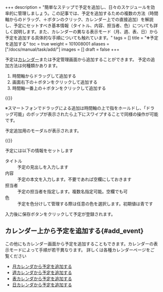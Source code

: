 +++
description = "簡単なステップで予定を追加し、日々のスケジュールを効率的に管理しましょう。この記事では、予定を追加するための複数の方法（時間軸からのドラッグ、＋ボタンのクリック、カレンダー上での直接追加）を解説し、予定にセットすべき基本情報（タイトル、内容、担当者、色）についても詳しく説明します。また、カレンダーの異なる表示モード（月、週、表、日）から予定を追加する具体的な手順についても触れています。"
tags = []
title = "➕予定を追加する"
toc = true
weight = 101008001
aliases = ["/docs/manual/task/add/"]
images = []
draft = false
+++

予定は[カレンダー](/docs/manual/calendar/_about/)または予定管理画面から追加することができます。
予定の追加方法は何種類かあります。

1. 時間軸からドラッグして追加する
2. 画面右下の＋ボタンをクリックして追加する
3. 時間軸一番上の＋ボタンをクリックして追加する


{{<icatch filename="add-event" msg="予定の追加方法はドラッグや＋ボタンなど何種類か用意されています" alice="ok">}}

※スマートフォンでドラッグによる追加は時間軸の上で指をホールドし、「ドラッグ可能」のポップが表示されたら上下にスワイプすることで同様の操作が可能です。

予定追加用のモーダルが表示されます。

{{<icatch filename="input-event" msg="予定登録画面ではタイトルや担当者、時刻などを設定します">}}

予定には以下の情報をセットします

<dl class="basic">
<dt>タイトル</dt>
<dd>予定の見出しを入力します</dd>
<dt>内容</dt>
<dd>予定の本文を入力します。不要であれば空欄にしておきます</dd>
<dt>担当者</dt>
<dd>予定の担当者を指定します。複数名指定可能。空欄でも可</dd>
<dt>色</dt>
<dd>予定を色分けして管理する際は任意の色を選択します。初期値は青です</dd>
</dl>

入力後に保存ボタンをクリックして予定が登録されます。

## カレンダー上から予定を追加する{#add_event}

この他にもカレンダー画面から予定を追加することもできます。カレンダーの表示モードによって手順が若干異なります。
詳しくは各種カレンダーページをご覧ください

- [月カレンダから予定を追加する](/docs/manual/calendar/monthly/#add_event)
- [週カレンダから予定を追加する](/docs/manual/calendar/weekly/#add_event)
- [表カレンダから予定を追加する](/docs/manual/calendar/table/#add_event)
- [日カレンダから予定を追加する](/docs/manual/calendar/dayly/#add_event)
